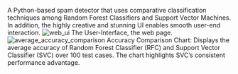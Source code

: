 A Python-based spam detector that uses comparative classification techniques among Random Forest Classifiers and Support Vector Machines. In addition, the highly creative and stunning UI enables smooth user-end interaction.
![web_ui](https://github.com/user-attachments/assets/e8805e7a-3a43-4428-9ef3-4451428133a7)
The User-Interface, the web page.
![average_accuracy_comparison](https://github.com/user-attachments/assets/63c8d9cb-2041-4830-87e3-d82d6a819b2d)
 Accuracy Comparison Chart: Displays the average accuracy of
Random Forest Classifier (RFC) and Support Vector Classifier (SVC) over
100 test cases. The chart highlights SVC’s consistent performance advantage.
